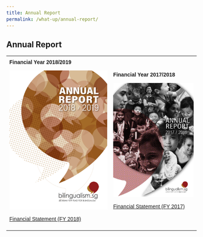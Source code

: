 ```yaml
---
title: Annual Report
permalink: /what-up/annual-report/
---
```

## Annual Report
<html>
<head>
<style>
table {
  font-family: arial, sans-serif;
  border-collapse: collapse;
  width: 100%;
}
td, th {
  text-align: left;
  padding: 8px;
}
</style>
</head>
<body>
<table>
 <tr>
    <td>
   <strong>Financial Year 2018/2019</strong>
  <p><a href="/what-up/Annual-Report-FY2018.pdf" target="_blank">
    <img border="0" src="/images/Cover-FY2018.jpg" style=width:"247px; height:354px;"></a></p>
   <p><a href="/what-up/FY2018-FS.pdf" target="_blank">Financial Statement (FY 2018)</a></p>
   </td>
    <td>
   <strong>Financial Year 2017/2018</strong>
   <p><a href="/what-up/Annual-Report-FY2018.pdf" target="_blank">
     <img border="0" src="/images/Cover-FY2017.png"style=width:"247px; height:354px;></p>
   <p><a href="#" target="_blank">Financial Statement (FY 2017)</a></p>
   </td>
 </tr> 
</table>


